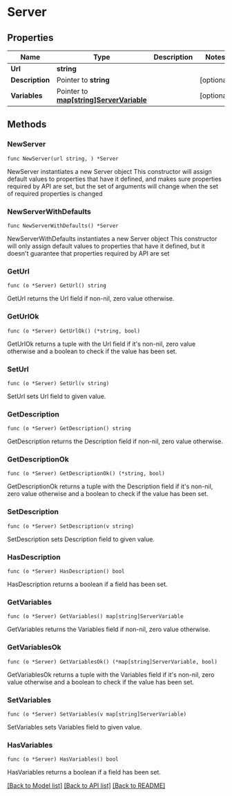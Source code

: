 # Server

## Properties

Name | Type | Description | Notes
------------ | ------------- | ------------- | -------------
**Url** | **string** |  | 
**Description** | Pointer to **string** |  | [optional] 
**Variables** | Pointer to [**map[string]ServerVariable**](ServerVariable.md) |  | [optional] 

## Methods

### NewServer

`func NewServer(url string, ) *Server`

NewServer instantiates a new Server object
This constructor will assign default values to properties that have it defined,
and makes sure properties required by API are set, but the set of arguments
will change when the set of required properties is changed

### NewServerWithDefaults

`func NewServerWithDefaults() *Server`

NewServerWithDefaults instantiates a new Server object
This constructor will only assign default values to properties that have it defined,
but it doesn't guarantee that properties required by API are set

### GetUrl

`func (o *Server) GetUrl() string`

GetUrl returns the Url field if non-nil, zero value otherwise.

### GetUrlOk

`func (o *Server) GetUrlOk() (*string, bool)`

GetUrlOk returns a tuple with the Url field if it's non-nil, zero value otherwise
and a boolean to check if the value has been set.

### SetUrl

`func (o *Server) SetUrl(v string)`

SetUrl sets Url field to given value.


### GetDescription

`func (o *Server) GetDescription() string`

GetDescription returns the Description field if non-nil, zero value otherwise.

### GetDescriptionOk

`func (o *Server) GetDescriptionOk() (*string, bool)`

GetDescriptionOk returns a tuple with the Description field if it's non-nil, zero value otherwise
and a boolean to check if the value has been set.

### SetDescription

`func (o *Server) SetDescription(v string)`

SetDescription sets Description field to given value.

### HasDescription

`func (o *Server) HasDescription() bool`

HasDescription returns a boolean if a field has been set.

### GetVariables

`func (o *Server) GetVariables() map[string]ServerVariable`

GetVariables returns the Variables field if non-nil, zero value otherwise.

### GetVariablesOk

`func (o *Server) GetVariablesOk() (*map[string]ServerVariable, bool)`

GetVariablesOk returns a tuple with the Variables field if it's non-nil, zero value otherwise
and a boolean to check if the value has been set.

### SetVariables

`func (o *Server) SetVariables(v map[string]ServerVariable)`

SetVariables sets Variables field to given value.

### HasVariables

`func (o *Server) HasVariables() bool`

HasVariables returns a boolean if a field has been set.


[[Back to Model list]](../README.md#documentation-for-models) [[Back to API list]](../README.md#documentation-for-api-endpoints) [[Back to README]](../README.md)


